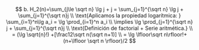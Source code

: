 $$
b. H_2(n)=\sum_{j\le \sqrt n} \lg j + j =
\sum_{j=1}^{\sqrt n} \lg j + \sum_{j=1}^{\sqrt n}j
\\
\text{Aplicamos la propiedad logarítmica: }
\sum_{i=1}^n\lg a_i = \lg \prod_{i=1}^n a_i
\\ \implies
\lg \prod_{j=1}^{\sqrt n} j + \sum_{j=1}^{\sqrt n}j
\\ \text{Definición de factorial + Serie aritmética.}
\\ =
(\lg \sqrt{n}!)  +[\frac12\sqrt n(\sqrt n+1)]
\\
= \lg \lfloor\sqrt n\rfloor!+(n+\lfloor \sqrt n \rfloor)/2
$$

